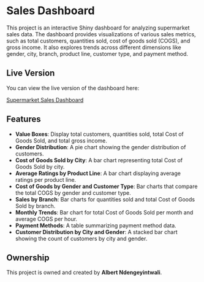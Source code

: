 # Sales Dashboard

This project is an interactive Shiny dashboard for analyzing supermarket sales data. The dashboard provides visualizations of various sales metrics, such as total customers, quantities sold, cost of goods sold (COGS), and gross income. It also explores trends across different dimensions like gender, city, branch, product line, customer type, and payment method.

## Live Version

You can view the live version of the dashboard here:

[Supermarket Sales Dashboard](https://kjbwz9-ndengeyintwali-albert.shinyapps.io/shiny/)

## Features

- **Value Boxes**: Display total customers, quantities sold, total Cost of Goods Sold, and total gross income.
- **Gender Distribution**: A pie chart showing the gender distribution of customers.
- **Cost of Goods Sold by City**: A bar chart representing total Cost of Goods Sold by city.
- **Average Ratings by Product Line**: A bar chart displaying average ratings per product line.
- **Cost of Goods by Gender and Customer Type**: Bar charts that compare the total COGS by gender and customer type.
- **Sales by Branch**: Bar charts for quantities sold and total Cost of Goods Sold by branch.
- **Monthly Trends**: Bar chart for total Cost of Goods Sold per month and average COGS per hour.
- **Payment Methods**: A table summarizing payment method data.
- **Customer Distribution by City and Gender**: A stacked bar chart showing the count of customers by city and gender.

## Ownership
This project is owned and created by **Albert Ndengeyintwali**.

